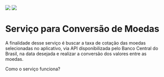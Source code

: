 <a href="https://www.linkedin.com/in/fabiocamposgp/" target="blank"><img src="https://img.shields.io/badge/Author-Fabio%20Campos-green" /></a> <img src="https://img.shields.io/badge/python-3.7%2B-blue" />

<h1>Serviço para Conversão de Moedas</h1>
A finalidade desse serviço é buscar a taxa de cotação das moedas selecionadas no aplicativo, via API disponibilizada pelo Banco Central do Brasil, na data desejada e realizar a conversão dos valores entre as moedas.

Como o serviço funciona?

